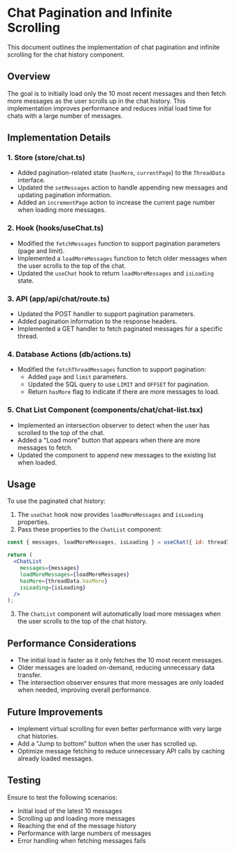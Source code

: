 # Chat Pagination and Infinite Scrolling

This document outlines the implementation of chat pagination and infinite scrolling for the chat history component.

## Overview

The goal is to initially load only the 10 most recent messages and then fetch more messages as the user scrolls up in the chat history. This implementation improves performance and reduces initial load time for chats with a large number of messages.

## Implementation Details

### 1. Store (store/chat.ts)

- Added pagination-related state (`hasMore`, `currentPage`) to the `ThreadData` interface.
- Updated the `setMessages` action to handle appending new messages and updating pagination information.
- Added an `incrementPage` action to increase the current page number when loading more messages.

### 2. Hook (hooks/useChat.ts)

- Modified the `fetchMessages` function to support pagination parameters (page and limit).
- Implemented a `loadMoreMessages` function to fetch older messages when the user scrolls to the top of the chat.
- Updated the `useChat` hook to return `loadMoreMessages` and `isLoading` state.

### 3. API (app/api/chat/route.ts)

- Updated the POST handler to support pagination parameters.
- Added pagination information to the response headers.
- Implemented a GET handler to fetch paginated messages for a specific thread.

### 4. Database Actions (db/actions.ts)

- Modified the `fetchThreadMessages` function to support pagination:
  - Added `page` and `limit` parameters.
  - Updated the SQL query to use `LIMIT` and `OFFSET` for pagination.
  - Return `hasMore` flag to indicate if there are more messages to load.

### 5. Chat List Component (components/chat/chat-list.tsx)

- Implemented an intersection observer to detect when the user has scrolled to the top of the chat.
- Added a "Load more" button that appears when there are more messages to fetch.
- Updated the component to append new messages to the existing list when loaded.

## Usage

To use the paginated chat history:

1. The `useChat` hook now provides `loadMoreMessages` and `isLoading` properties.
2. Pass these properties to the `ChatList` component:

```jsx
const { messages, loadMoreMessages, isLoading } = useChat({ id: threadId });

return (
  <ChatList
    messages={messages}
    loadMoreMessages={loadMoreMessages}
    hasMore={threadData.hasMore}
    isLoading={isLoading}
  />
);
```

3. The `ChatList` component will automatically load more messages when the user scrolls to the top of the chat history.

## Performance Considerations

- The initial load is faster as it only fetches the 10 most recent messages.
- Older messages are loaded on-demand, reducing unnecessary data transfer.
- The intersection observer ensures that more messages are only loaded when needed, improving overall performance.

## Future Improvements

- Implement virtual scrolling for even better performance with very large chat histories.
- Add a "Jump to bottom" button when the user has scrolled up.
- Optimize message fetching to reduce unnecessary API calls by caching already loaded messages.

## Testing

Ensure to test the following scenarios:
- Initial load of the latest 10 messages
- Scrolling up and loading more messages
- Reaching the end of the message history
- Performance with large numbers of messages
- Error handling when fetching messages fails